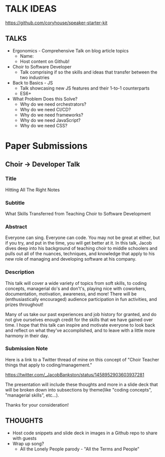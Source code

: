 # TALK IDEAS

https://github.com/coryhouse/speaker-starter-kit

## TALKS

- Ergonomics - Comprehensive Talk on blog article topics
  - Name:
  - Host content on Github!
- Choir to Software Developer
  - Talk comprising if so the skills and ideas that transfer between the two industries
- Back to Basics - JS
  - Talk showcasing new JS features and their 1-to-1 counterparts
  - ES6+
- What Problem Does this Solve?
  - Why do we need orchestrators?
  - Why do we need CI/CD?
  - Why do we need frameworks?
  - Why do we need JavaScript?
  - Why do we need CSS?


# Paper Submissions

## Choir -> Developer Talk

### Title

Hitting All The Right Notes

### Subtitle

What Skills Transferred from Teaching Choir to Software Development

### Abstract

Everyone can sing. Everyone can code. You may not be great at either, but if you try, and put in the time, you will get better at it. In this talk, Jacob dives deep into his background of teaching choir to middle schoolers and pulls out all of the nuances, techniques, and knowledge that apply to his new role of managing and developing software at his company.

### Description

This talk will cover a wide variety of topics from soft skills, to coding concepts, managerial do's and don't's, playing nice with coworkers, documentation, motivation, awareness, and more! There will be (enthusiastically encouraged) audience participation in fun activities, and prizes throughout!

Many of us take our past experiences and job history for granted, and do not give ourselves enough credit for the skills that we have gained over time. I hope that this talk can inspire and motivate everyone to look back and reflect on what they've accomplished, and to leave with a little more harmony in their day.

### Submission Note

Here is a link to a Twitter thread of mine on this concept of "Choir Teacher things that apply to coding/management."

https://twitter.com/_JacobBankston/status/1458952903603937281

The presentation will include these thoughts and more in a slide deck that will be broken down into subsections by theme(like "coding concepts", "managerial skills", etc...).

Thanks for your consideration!

## THOUGHTS

- Host code snippets and slide deck in images in a Github repo to share with guests
- Wrap up song?
  - All the Lonely People parody - "All the Terms and People"
